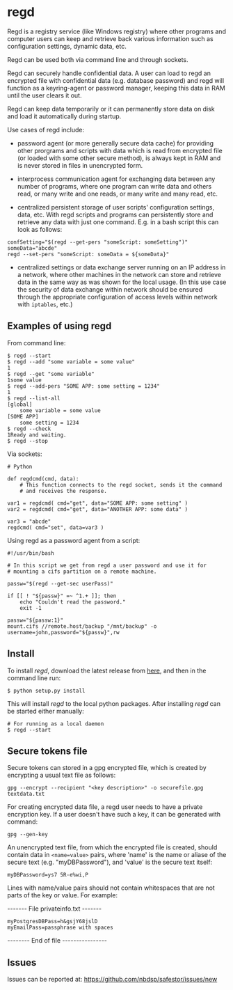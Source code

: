   regd
=========

Regd is a registry service (like Windows registry) where other programs and 
computer users can keep and retrieve back various information such
as configuration settings, dynamic data, etc.

Regd can be used both via command line and through sockets.

Regd can securely handle confidential data. A user can load to
regd an encrypted file with confidential data (e.g. database 
password) and regd will function as a keyring-agent or password
manager, keeping this data in RAM until the user clears it out.

Regd can keep data temporarily or it can permanently store data on disk 
and load it automatically during startup.

Use cases of regd include:

- password agent (or more generally secure data cache) for providing other prorgrams 
and scripts with data which is read from encrypted file (or loaded with some other 
secure method), is always kept in RAM and is never stored in files in unencrypted form.

- interprocess communication agent for exchanging data between any number of programs,
where one program can write data and others read, or many write and one reads, or
many write and many read, etc.

- centralized persistent storage of user scripts' configuration settings, data, etc.
With regd scripts and programs can persistently store and retrieve any data with 
just one command. E.g. in a bash script this can look as follows:

`confSetting="$(regd --get-pers "someScript: someSetting")"`  
`someData="abcde"`  
`regd --set-pers "someScript: someData = ${someData}"`

- centralized settings or data exchange server running on an IP address in a network,
where other machines in the network can store and retrieve data in the same way
as was shown for the local usage. (In this use case the security of data exchange
within network should be ensured through the appropriate configuration of access
levels within network with `iptables`, etc.)

## Examples of using regd

From command line:

```
$ regd --start
$ regd --add "some variable = some value"
1
$ regd --get "some variable"
1some value
$ regd --add-pers "SOME APP: some setting = 1234"
1
$ regd --list-all
[global]
    some variable = some value
[SOME APP]
    some setting = 1234
$ regd --check
1Ready and waiting.
$ regd --stop
```

Via sockets:

```
# Python 

def regdcmd(cmd, data):
	# This function connects to the regd socket, sends it the command 
	# and receives the response.

var1 = regdcmd( cmd="get", data="SOME APP: some setting" )
var2 = regdcmd( cmd="get", data="ANOTHER APP: some data" )

var3 = "abcde"
regdcmd( cmd="set", data=var3 )
```

Using regd as a password agent from a script:

```
#!/usr/bin/bash

# In this script we get from regd a user password and use it for
# mounting a cifs partition on a remote machine.

passw="$(regd --get-sec userPass)"

if [[ ! "${passw}" =~ ^1.+ ]]; then
	echo "Couldn't read the password."
	exit -1

passw="${passw:1}"
mount.cifs //remote.host/backup "/mnt/backup" -o username=john,password="${passw}",rw
```

Install
-------

To install *regd*, download the latest release from [here](https://github.com/nbdsp/regd/releases),
and then in the command line run:

	$ python setup.py install

This will install *regd* to the local python packages.
After installing *regd* can be started either manually:

```
# For running as a local daemon
$ regd --start
```


  Secure tokens file
---------------------------

Secure tokens can stored in a gpg encrypted file, which is created
by encrypting a usual text file as follows:

	gpg --encrypt --recipient "<key description>" -o securefile.gpg textdata.txt

For creating encrypted data file, a regd user needs to have a private
encryption key. If a user doesn't have such a key, it can be generated 
with command:

	gpg --gen-key

An unencrypted text file, from which the encrypted file is created, should
contain data in `<name=value>` pairs, where 'name' is the name or aliase
of the secure text (e.g. "myDBPassword"), and 'value' is the secure text itself:
	
`myDBPassword=ys7 5R-e%wi,P`

Lines with name/value pairs should not contain whitespaces that are not 
parts of the key or value. For example:

------- File privateinfo.txt -------
```
myPostgresDBPass=h&gsjY68jslD
myEmailPass=passphrase with spaces
```
-------- End of file ----------------


   Issues
------------

Issues can be reported at: https://github.com/nbdsp/safestor/issues/new
